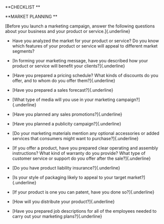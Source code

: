 **CHECKLIST **

**MARKET PLANNING **

[Before you launch a marketing campaign, answer the following questions
about your business and your product or service.]{.underline}

-   Have you analyzed the market for your product or service? Do you
    know which features of your product or service will appeal to
    different market segments?

-   [In forming your marketing message, have you described how your
    product or service will benefit your clients?]{.underline}

-   [Have you prepared a pricing schedule? What kinds of discounts do
    you offer, and to whom do you offer them?]{.underline}

-   [Have you prepared a sales forecast?]{.underline}

-   [What type of media will you use in your marketing
    campaign?]{.underline}

-   [Have you planned any sales promotions?]{.underline}

-   [Have you planned a publicity campaign?]{.underline}

-   [Do your marketing materials mention any optional accessories or
    added services that consumers might want to purchase?]{.underline}

-   [If you offer a product, have you prepared clear operating and
    assembly instructions? What kind of warranty do you provide? What
    type of customer service or support do you offer after the
    sale?]{.underline}

-   [Do you have product liability insurance?]{.underline}

-   [Is your style of packaging likely to appeal to your target
    market?]{.underline}

-   [If your product is one you can patent, have you done
    so?]{.underline}

-   [How will you distribute your product?]{.underline}

-   [Have you prepared job descriptions for all of the employees needed
    to carry out your marketing plans?]{.underline}
